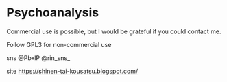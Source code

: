 # Psychoanalysis

Commercial use is possible, but I would be grateful if you could contact me.

Follow GPL3 for non-commercial use

sns @PbxlP   @rin_sns_ 

site https://shinen-tai-kousatsu.blogspot.com/
